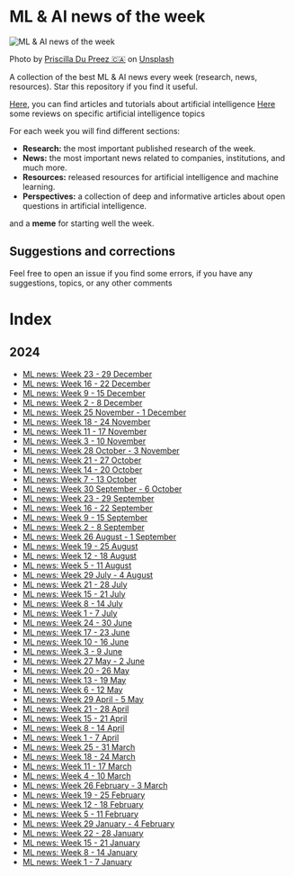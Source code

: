 # ML & AI news of the week

![ML & AI news of the week](https://github.com/SalvatoreRa/ML-news-of-the-week/blob/main/images/news.jpg)

Photo by [Priscilla Du Preez 🇨🇦](https://unsplash.com/it/@priscilladupreez) on [Unsplash](https://unsplash.com/it)



A collection of the best ML & AI news every week (research, news, resources). Star this repository if you find it useful.

[Here](https://github.com/SalvatoreRa/tutorial), you can find articles and tutorials about artificial intelligence
[Here](https://github.com/SalvatoreRa/artificial-intelligence-articles) some reviews on specific artificial intelligence topics

For each week you will find different sections:
* **Research:** the most important published research of the week.
* **News:** the most important news related to companies, institutions, and much more.
* **Resources:** released resources for artificial intelligence and machine learning.
* **Perspectives:** a collection of deep and informative articles about open questions in artificial intelligence.

and a **meme** for starting well the week.

## Suggestions and corrections

Feel free to open an issue if you find some errors, if you have any suggestions, topics, or any other comments

# Index

## 2024
* [ML news: Week 23 - 29 December](#ML-news-Week-23-29-December)
* [ML news: Week 16 - 22 December](#ML-news-Week-16-22-December)
* [ML news: Week 9 - 15 December](#ML-news-Week-9-15-December)
* [ML news: Week 2 - 8 December](#ML-news-Week-2-8-December)
* [ML news: Week 25 November - 1 December](#ML-news-Week-25-November-1-December)
* [ML news: Week 18 - 24 November](#ML-news-Week-18-24-November)
* [ML news: Week 11 - 17 November](#ML-news-Week-11-17-November)
* [ML news: Week 3 - 10 November](#ML-news-Week-3-10-November)
* [ML news: Week 28 October - 3 November](#ML-news-Week-28-October-3-November)
* [ML news: Week 21 - 27 October](#ML-news-Week-21-27-October)
* [ML news: Week 14 - 20 October](#ML-news-Week-14-20-October)
* [ML news: Week 7 - 13 October](#ML-news-Week-7-13-October)
* [ML news: Week 30 September - 6 October](#ML-news-Week-30-September-6-October)
* [ML news: Week 23 - 29 September](#ML-news-Week-16-29-September)
* [ML news: Week 16 - 22 September](#ML-news-Week-16-22-September)
* [ML news: Week 9 - 15 September](#ML-news-Week-9-15-September)
* [ML news: Week 2 - 8 September](#ML-news-Week-2-8-September)
* [ML news: Week 26 August - 1 September](#ML-news-Week-26-August-1-September)
* [ML news: Week 19 - 25 August](#ML-news-Week-19-25-August)
* [ML news: Week 12 - 18 August](#ML-news-Week-12-18-August)
* [ML news: Week 5 - 11 August](#ML-news-Week-5-11-August)
* [ML news: Week 29 July - 4 August](#ML-news-Week-29-July-4-August)
* [ML news: Week 21 - 28 July](#ML-news-Week-21-28-July)
* [ML news: Week 15 - 21 July](#ML-news-Week-15-21-July)
* [ML news: Week 8 - 14 July](#ML-news-Week-8-14-July)
* [ML news: Week 1 - 7 July](#ML-news-Week-1-7-July)
* [ML news: Week 24 - 30 June](#ML-news-Week-24-30-June)
* [ML news: Week 17 - 23 June](#ML-news-Week-17-23-June)
* [ML news: Week 10 - 16 June](#ML-news-Week-10-16-June)
* [ML news: Week 3 - 9 June](#ML-news-Week-3-9-June)
* [ML news: Week 27 May - 2 June](#ML-news-Week-27-May-2-June)
* [ML news: Week 20 - 26 May](#ML-news-Week-20-26-May)
* [ML news: Week 13 - 19 May](#ML-news-Week-13-19-May)
* [ML news: Week 6 - 12 May](#ML-news-Week-6-12-May)
* [ML news: Week 29 April - 5 May](#ML-news-Week-29-April-5-May)
* [ML news: Week 21 - 28 April](#ML-newsk-Week-21-28-April)
* [ML news: Week 15 - 21 April](#ML-news-Week-15-21-April)
* [ML news: Week 8 - 14 April](#ML-news-Week-8-14-April)
* [ML news: Week 1 - 7 April](#ML-news-Week-1-7-April)
* [ML news: Week 25 - 31 March](#ML-news-Week-25-31-March)
* [ML news: Week 18 - 24 March](#ML-news-Week-18-24-March)
* [ML news: Week 11 - 17 March](#ML-news-Week-11-17-March)
* [ML news: Week 4 - 10 March](#ML-news-Week-4-10-March)
* [ML news: Week 26 February - 3 March](#ML-news-Week-26-February-3-March])
* [ML news: Week 19 - 25 February](#ML-news-Week-19-25-February)
* [ML news: Week 12 - 18 February](#ML-news-Week-12-18-February)
* [ML news: Week 5 - 11 February](#ML-news-Week-5-11-February)
* [ML news: Week 29 January - 4 February](#ML-news-Week-29-January-4-February)
* [ML news: Week 22 - 28 January](#ML-news-Week-22-28-January)
* [ML news: Week 15 - 21 January](#ML-news-Week-15-21-January)
* [ML news: Week 8 - 14 January](#ML-news-Week-8-14-January)
* [ML news: Week 1 - 7 January](#ML-news-Week-1-7-January)